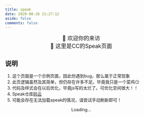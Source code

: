 ```yaml
---
title: speak
date: 2020-08-26 21:27:12
aside: false
comments: false
---
```


<link rel="stylesheet" href="https://unpkg.com/ispeak/Speak.css">

<script src="https://cdn.jsdelivr.net/npm/jquery@latest/dist/jquery.min.js"></script>

<center><font size='4px'>🍭 欢迎你的来访</font></center>

<center ><font size='4px'>🍭 这里是CC的Speak页面</font></center>

## 说明

1. 这个页面是一个示例页面，因此你遇到bug，那么属于正常现象
2. 此页逻辑虽然及其简单，但仍存在许多不足。毕竟我只是一个菜鸡😏
3. 代码及样式会在以后优化，毕竟js写的太烂了。可优化空间很大！！
4. Speak仓库[码云](https://gitee.com/ccknbc/speak)
5. 可能会存在无法加载speak的情况，请尝试手动刷新即可！





<div class="is-container"></div><a class="btn-beautify button--animated  left larger prev red" href="#" title="上一页" style='display:none;'><i class="far fa-hand-point-left fa-fw "></i> 上一页 </a><a class="btn-beautify button--animated larger next red" href="#" title="下一页" style="float: right;display: none;"><i class="far fa-hand-point-right fa-fw "></i> 下一页 </a>

<span class="inline-tag grey page" style="position: absolute;transform: translateX(-50%);left: 50%;">Loading...</span>

<script src="https://cdn.jsdelivr.net/gh/sviptzk/StaticFile_HEXO@2c7c0a9/butterfly/js/SpeakTool.js"></script>
<script>
    if(typeof(Speak)=='undefined'){
        location.href='/butterfly/speak/'
    }
    new Speak({
        nickname:'🦄CC',
        per_page: 3,
        owner: "ccknbc",
        reop: "speak",
        defaultLabelName: "Default",
        defaultLabelColor: "#ffc107",
        emojiLabel: {
            Coder: "🎯",
            日常:"💬",
            Whoiam:'😶',
            想法:"💫",
            TODO:"🚧",
            随便说说:"🎈",
            测试:'👻',
        }
    }); 
</script>